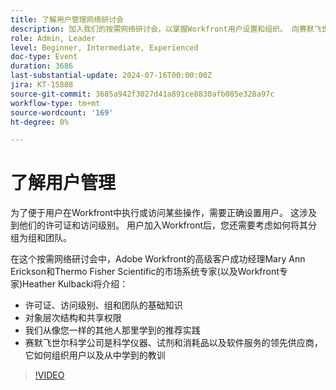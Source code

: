```yaml
---
title: 了解用户管理网络研讨会
description: 加入我们的按需网络研讨会，以掌握Workfront用户设置和组织。 向赛默飞世尔科学和Adobe Workfront专家学习有关许可证、访问级别、组、团队、对象层次结构、共享权限和有效用户管理的最佳实践。
role: Admin, Leader
level: Beginner, Intermediate, Experienced
doc-type: Event
duration: 3686
last-substantial-update: 2024-07-16T00:00:00Z
jira: KT-15808
source-git-commit: 3685a942f3027d41a891ce8830afb085e328a97c
workflow-type: tm+mt
source-wordcount: '169'
ht-degree: 0%

---
```



# 了解用户管理

为了便于用户在Workfront中执行或访问某些操作，需要正确设置用户。 这涉及到他们的许可证和访问级别。 用户加入Workfront后，您还需要考虑如何将其分组为组和团队。

在这个按需网络研讨会中，Adobe Workfront的高级客户成功经理Mary Ann Erickson和Thermo Fisher Scientific的市场系统专家(以及Workfront专家)Heather Kulbacki将介绍：

* 许可证、访问级别、组和团队的基础知识
* 对象层次结构和共享权限
* 我们从像您一样的其他人那里学到的推荐实践
* 赛默飞世尔科学公司是科学仪器、试剂和消耗品以及软件服务的领先供应商，它如何组织用户以及从中学到的教训

>[!VIDEO](https://video.tv.adobe.com/v/3431001/?learn=on)
